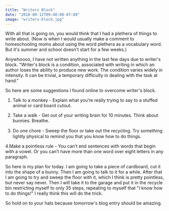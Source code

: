 ```yaml
---
title: "Writers Block"
date: "2010-08-12T09:40:00-07:00"
image: "writers-block.jpg"
---
```


With all that is going on, you would think that I had a plethera of things to write about. (Now is when I would usually make a comment to homeschooling moms about using the word plethera as a vocabulary word. But it's summer and school doesn't start for a few weeks.)

Anywhoooo, I have not written anything in the last few days due to writer's block. 
"Writer's block is a condition, associated with writing in which an author loses the ability to produce new work. The condition varies widely in intensity. It can be trivial, a temporary difficulty in dealing with the task at hand."

So here are some suggestions I found online to overcome writer's block.

1. Talk to a monkey - Explain what you’re really trying to say to a stuffed animal or card board cutout.

2. Take a walk - Get out of your writing brain for 10 minutes. Think about bunnies. Breathe. 
 
3. Do one chore - Sweep the ﬂoor or take out the recycling. Try something lightly physical to remind you that you know how to do things.

4.Make a pointless rule - You can’t end sentences with words that begin with a vowel. Or you can’t have more than one word over eight letters in any paragraph. 

So here is my plan for today. I am going to take a piece of cardboard, cut it into the shape of a bunny. Then I am going to talk to it for a while. After that I am going to try and sweep the floor with it, which I think is pretty pointless, but never say never. Then I will take it to the garage and put it in the recycle bin restricting myself to only 35 steps, repeating to myself that "I know how to do things!"  I really think this will do the trick.

So hold on to your hats because tomorrow's blog entry should be amazing.